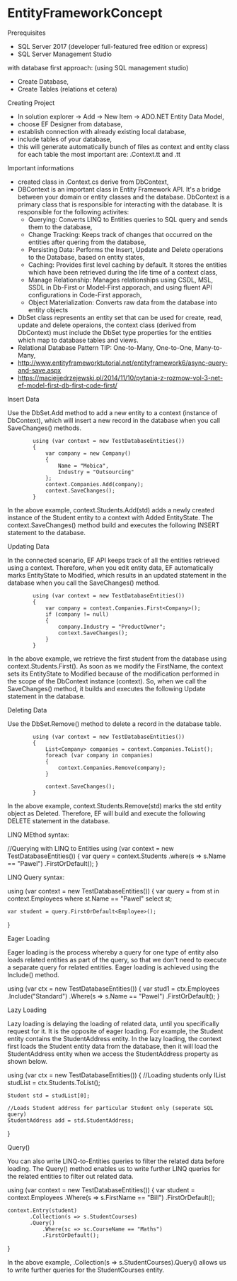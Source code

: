 # EntityFrameworkConcept

Prerequisites

- SQL Server 2017 (developer full-featured free edition or express)
- SQL Server Management Studio 

with database first approach:
(using SQL management studio)

- Create Database,
- Create Tables (relations et cetera)

Creating Project

- In solution explorer -> Add -> New Item -> ADO.NET Entity Data Model,
- choose EF Designer from database,
- establish connection with already existing local database,
- include tables of your database,
- this will generate automatically bunch of files as context and entity class for each table
  the most important are: <EDM Name>.Context.tt and <EDM Name>.tt

Important informations

- created class in <EDM Name>.Context.cs derive from DbContext,
- DBContext is an important class in Entity Framework API.
  It's a bridge between your domain or entity classes and the database.
  DbContext is a primary class that is responsible for interacting with 
  the database. It is responsible for the following activites:
  - Querying: Converts LINQ to Entities queries to SQL query and sends them to the database,
  - Change Tracking: Keeps track of changes that occurred on the entities after quering from the database,
  - Persisting Data: Performs the Insert, Update and Delete operations to the Database, based on entity states,
  - Caching: Provides first level caching by default. It stores the entities which have been retrieved 
    during the life time of a context class,
  - Manage Relationship: Manages relationships using CSDL, MSL, SSDL in Db-First or Model-First apporach,
    and using fluent API configurations in Code-First apporach,
  - Object Materialization: Converts raw data from the database into entity objects  
- DbSet class represents an entity set that can be used for create, read, update and delete operaions,
  the context class (derived from DbContext) must include the DbSet type properties for the entities which
  map to database tables and views. 
- Relational Database Pattern TIP: One-to-Many, One-to-One, Many-to-Many,  
- http://www.entityframeworktutorial.net/entityframework6/async-query-and-save.aspx
- https://maciejjedrzejewski.pl/2014/11/10/pytania-z-rozmow-vol-3-net-ef-model-first-db-first-code-first/

Insert Data

 Use the DbSet.Add method to add a new entity to a context (instance of DbContext),
 which will insert a new record in the database when you call SaveChanges() methods.
	      
            using (var context = new TestDatabaseEntities())
            {
                var company = new Company()
                {
                    Name = "Mobica",
                    Industry = "Outsourcing"
                };
                context.Companies.Add(company);
                context.SaveChanges();
            }

 In the above example, context.Students.Add(std) adds a newly created instance of the Student
 entity to a context with Added EntityState. The context.SaveChanges() method build and
 executes the following INSERT statement to the database.

Updating Data

 In the connected scenario, EF API keeps track of all the entities retrieved using a context.
 Therefore, when you edit entity data, EF automatically marks EntityState to Modified, which
 results in an updated statement in the database when you call the SaveChanges() method.

            using (var context = new TestDatabaseEntities())
            {
                var company = context.Companies.First<Company>();
                if (company != null)
                {
                    company.Industry = "ProductOwner";
                    context.SaveChanges();
                }
            }

 In the above example, we retrieve the first student from the database using context.Students.First<student>(). 
 As soon as we modify the FirstName, the context sets its EntityState to Modified because of the modification 
 performed in the scope of the DbContext instance (context). So, when we call the SaveChanges() method, 
 it builds and executes the following Update statement in the database. 

Deleting Data

 Use the DbSet.Remove() method to delete a record in the database table.

            using (var context = new TestDatabaseEntities())
            {
                List<Company> companies = context.Companies.ToList();
                foreach (var company in companies)
                {
                    context.Companies.Remove(company);
                }

                context.SaveChanges();
            }

 In the above example, context.Students.Remove(std) marks the std entity object as Deleted.
 Therefore, EF will build and execute the following DELETE statement in the database. 

LINQ MEthod syntax:

//Querying with LINQ to Entities 
using (var context = new TestDatabaseEntities())
{
    var query = context.Students
                       .where(s => s.Name == "Pawel")
                       .FirstOrDefault<Employee>();
}

LINQ Query syntax:

using (var context = new TestDatabaseEntities())
{
    var query = from st in context.Employees
                where st.Name == "Pawel"
                select st;
   
    var student = query.FirstOrDefault<Employee>();
}

Eager Loading

 Eager loading is the process whereby a query for one type of entity also loads related entities as part of the query,
 so that we don't need to execute a separate query for related entities.
 Eager loading is achieved using the Include() method.

using (var ctx = new TestDatabaseEntities())
{
    var stud1 = ctx.Employees
                   .Include("Standard")
                   .Where(s => s.Name == "Pawel")
                   .FirstOrDefault<Employee>();
}

Lazy Loading

 Lazy loading is delaying the loading of related data, until you specifically request for it.
 It is the opposite of eager loading. For example, the Student entity contains the StudentAddress entity.
 In the lazy loading, the context first loads the Student entity data from the database, then it will load
 the StudentAddress entity when we access the StudentAddress property as shown below.

using (var ctx = new TestDatabaseEntities())
{
    //Loading students only
    IList<Student> studList = ctx.Students.ToList<Student>();

    Student std = studList[0];

    //Loads Student address for particular Student only (seperate SQL query)
    StudentAddress add = std.StudentAddress;
}

Query()

 You can also write LINQ-to-Entities queries to filter the related data before loading.
 The Query() method enables us to write further LINQ queries for the related entities to filter out related data.

using (var context = new TestDatabaseEntities())
{
    var student = context.Employees
                        .Where(s => s.FirstName == "Bill")
                        .FirstOrDefault<Employee>();
    
    context.Entry(student)
           .Collection(s => s.StudentCourses)
           .Query()
               .Where(sc => sc.CourseName == "Maths")
               .FirstOrDefault();
}

 In the above example, .Collection(s => s.StudentCourses).Query()
 allows us to write further queries for the StudentCourses entity. 
